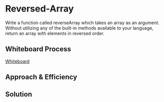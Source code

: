 # Reversed-Array

Write a function called reverseArray which takes an array as an argument. Without utilizing any of the built-in methods available to your language, return an array with elements in reversed order.

## Whiteboard Process
[Whiteboard](./reversedArrayWhiteboard.png)

## Approach & Efficiency
<!-- What approach did you take? Why? What is the Big O space/time for this approach? -->

## Solution
<!-- Show how to run your code, and examples of it in action -->
